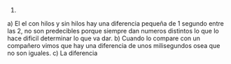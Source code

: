 1)
 a) El el con hilos y  sin hilos hay una diferencia pequeña de 1 segundo entre las 2, no son predecibles porque siempre dan numeros distintos lo que lo hace dificil determinar lo que va dar.
 b) Cuando lo compare con un compañero vimos que hay una diferencia de unos milisegundos osea que no son iguales.
 c) La diferencia 
